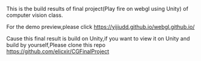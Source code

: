 This is the build results of final project(Play fire on webgl using Unity) of computer vision class.

For the demo preview,please click https://yijiudd.github.io/webgl.github.io/

Cause this final result is build on Unity,if you want to view it on Unity and build by yourself,Please clone this repo https://github.com/elicxir/CGFinalProject
